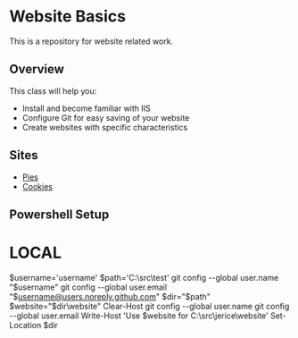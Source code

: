 # Website Basics
This is a repository for website related work.

## Overview
This class will help you:
* Install and become familiar with IIS
* Configure Git for easy saving of your website
* Create websites with specific characteristics

## Sites
* [Pies](https://buckeyehn.github.io/website/pie/)
* [Cookies](https://buckeyehn.github.io/website/cookie/)
## Powershell Setup
# LOCAL
$username='username'
$path='C:\src\test'
git config --global user.name "$username"
git config --global user.email "$username@users.noreply.github.com"
$dir="$path"
$website="$dir\website"
Clear-Host
git config --global user.name
git config --global user.email
Write-Host 'Use $website for C:\src\jerice\website'
Set-Location $dir

